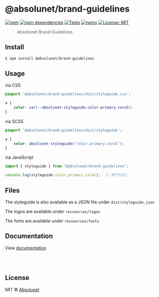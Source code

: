 # @absolunet/brand-guidelines

[![npm][npm-badge]][npm-url]
[![npm dependencies][dependencies-badge]][dependencies-url]
[![Tests][tests-badge]][tests-url]
[![npms][npms-badge]][npms-url]
[![License: MIT][license-badge]][license-url]

> Absolunet Brand Guidelines


## Install

```bash
$ npm install @absolunet/brand-guidelines
```


## Usage

via CSS
```css
@import '@absolunet/brand-guidelines/dist/styleguide.css';

a {
	color: var(--absolunet-styleguide-color-primary-coral);
}
```

via SCSS
```scss
@import '@absolunet/brand-guidelines/dist/styleguide';

a {
	color: absolunet-styleguide('color.primary.coral');
}
```

via JavaScript
```js
import { styleguide } from "@absolunet/brand-guidelines";

console.log(styleguide.color.primary.coral);  // #ff5252
```



## Files
The styleguide is also available as a JSON file under `dist/styleguide.json`

The logos are available under `ressources/logos`

The fonts are available under `ressources/fonts`



## Documentation

View [documentation](https://documentation.absolunet.com/brand-guidelines)






<br><br>

## License

MIT © [Absolunet](https://absolunet.com)

[npm-badge]:          https://img.shields.io/npm/v/@absolunet/brand-guidelines?style=flat-square
[dependencies-badge]: https://img.shields.io/david/absolunet/brand-guidelines?style=flat-square
[tests-badge]:        https://img.shields.io/github/workflow/status/absolunet/brand-guidelines/tests/production?label=tests&style=flat-square
[npms-badge]:         https://badges.npms.io/%40absolunet%2Fbrand-guidelines.svg?style=flat-square
[license-badge]:      https://img.shields.io/badge/license-MIT-green?style=flat-square

[npm-url]:          https://www.npmjs.com/package/@absolunet/brand-guidelines
[dependencies-url]: https://david-dm.org/absolunet/brand-guidelines
[tests-url]:        https://github.com/absolunet/brand-guidelines/actions?query=workflow%3Atests+branch%3Aproduction
[npms-url]:         https://npms.io/search?q=%40absolunet%2Fbrand-guidelines
[license-url]:      https://opensource.org/licenses/MIT
